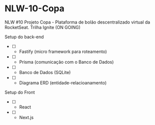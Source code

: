 # NLW-10-Copa

NLW #10 Projeto Copa - Plataforma de bolão descentralizado virtual da RocketSeat. Trilha Ignite (ON GOING)

Setup do back-end

- [ ] - Fastify (micro framework para roteamento)
- [ ] - Prisma (comunicação com o Banco de Dados)
- [ ] - Banco de Dados (SQLite)
- [ ] - Diagrama ERD (entidade-relacioanamento)

Setup do Front

- [ ] - React
- [ ] - Next.js

